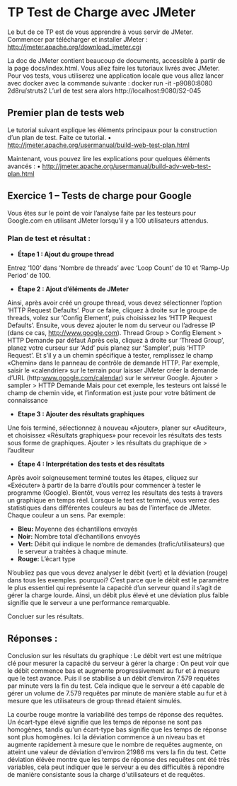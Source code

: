 # TP Test de Charge avec JMeter

Le but de ce TP est de vous apprendre à vous servir de JMeter. Commencer par télécharger et installer JMeter :
http://jmeter.apache.org/download_jmeter.cgi

La doc de JMeter contient beaucoup de documents, accessible à partir de la page docs/index.html.
Vous allez faire les tutoriaux livrés avec JMeter.
Pour vos tests, vous utiliserez une application locale que vous allez lancer avec docker avec la commande suivante :
docker run -it -p9080:8080 2d8ru/struts2
L’url de test sera alors http://localhost:9080/S2-045


## Premier plan de tests web
Le tutorial suivant explique les éléments principaux pour la construction d’un plan de test. Faite ce tutorial.
•	http://jmeter.apache.org/usermanual/build-web-test-plan.html

Maintenant, vous pouvez lire les explications pour quelques éléments avancés :
•	http://jmeter.apache.org/usermanual/build-adv-web-test-plan.html


## Exercice 1 – Tests de charge pour Google
Vous êtes sur le point de voir l’analyse faite par les testeurs pour Google.com en utilisant JMeter lorsqu’il y a 100 utilisateurs attendus.
 
### Plan de test et résultat :
 
* **Étape 1 : Ajout du groupe thread**

Entrez ‘100’ dans ‘Nombre de threads’ avec ‘Loop Count’ de 10 et ‘Ramp-Up Period’ de 100. 
* **Étape 2 : Ajout d’éléments de JMeter**

Ainsi, après avoir créé un groupe thread, vous devez sélectionner l’option ‘HTTP Request Defaults’. Pour ce faire, cliquez à droite sur le groupe de threads, volez sur ‘Config Element’, puis choisissez les ‘HTTP Request Defaults’. Ensuite, vous devez ajouter le nom du serveur ou l’adresse IP (dans ce cas, http://www.google.com).
Thread Group > Config Element > HTTP Demande par défaut
Après cela, cliquez à droite sur ‘Thread Group’, planez votre curseur sur ‘Add’ puis planez sur ‘Sampler’, puis ‘HTTP Request’. Et s’il y a un chemin spécifique à tester, remplissez le champ «Chemin» dans le panneau de contrôle de demande HTTP. Par exemple, saisir le «calendrier» sur le terrain pour laisser JMeter créer la demande d’URL (http:www.google.com/calendar) sur le serveur Google.
Ajouter > sampler > HTTP Demande
Mais pour cet exemple, les testeurs ont laissé le champ de chemin vide, et l’information est juste pour votre bâtiment de connaissance
* **Etape 3 : Ajouter des résultats graphiques**

Une fois terminé, sélectionnez à nouveau «Ajouter», planer sur «Auditeur», et choisissez «Résultats graphiques» pour recevoir les résultats des tests sous forme de graphiques.
Ajouter > les résultats du graphique de > l’auditeur
* **Étape 4 : Interprétation des tests et des résultats**

Après avoir soigneusement terminé toutes les étapes, cliquez sur «Exécuter» à partir de la barre d’outils pour commencer à tester le programme (Google). Bientôt, vous verrez les résultats des tests à travers un graphique en temps réel. Lorsque le test est terminé, vous verrez des statistiques dans différentes couleurs au bas de l’interface de JMeter. Chaque couleur a un sens. 
Par exemple:
  * **Bleu:** Moyenne des échantillons envoyés
  * **Noir:** Nombre total d’échantillons envoyés
  * **Vert:** Débit qui indique le nombre de demandes (trafic/utilisateurs) que le serveur a traitées à chaque minute.
  * **Rouge:** L’écart type

N’oubliez pas que vous devez analyser le débit (vert) et la déviation (rouge) dans tous les exemples. pourquoi? C’est parce que le débit est le paramètre le plus essentiel qui représente la capacité d’un serveur quand il s’agit de gérer la charge lourde. Ainsi, un débit plus élevé et une déviation plus faible signifie que le serveur a une performance remarquable.

Concluer sur les résultats. 

## Réponses :

Conclusion sur les résultats du graphique :
Le débit vert est une métrique clé pour mesurer la capacité du serveur à gérer la charge :
On peut voir que le débit commence bas et augmente progressivement au fur et à mesure que le test avance.
Puis il se stabilise à un débit d’environ 7.579 requêtes par minute vers la fin du test.
Cela indique que le serveur a été capable de gérer un volume de 7.579 requêtes par minute de manière stable au fur et à mesure que les utilisateurs de group thread étaient simulés.

La courbe rouge montre la variabilité des temps de réponse des requêtes. Un écart-type élevé signifie que les temps de réponse ne sont pas homogènes, tandis qu'un écart-type bas signifie que les temps de réponse sont plus homogènes.
Ici la déviation commence à un niveau bas et augmente rapidement à mesure que le nombre de requêtes augmente, on atteint une valeur de déviation d'environ 21986 ms vers la fin du test.
Cette déviation élévée montre que les temps de réponse des requêtes ont été très variables, cela peut indiquer que le serveur a eu des difficultés à répondre de manière consistante sous la charge d'utilisateurs et de requêtes.